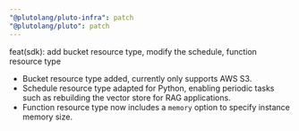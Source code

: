```yaml
---
"@plutolang/pluto-infra": patch
"@plutolang/pluto": patch
---
```


feat(sdk): add bucket resource type, modify the schedule, function resource type

- Bucket resource type added, currently only supports AWS S3.
- Schedule resource type adapted for Python, enabling periodic tasks such as rebuilding the vector store for RAG applications.
- Function resource type now includes a `memory` option to specify instance memory size.
